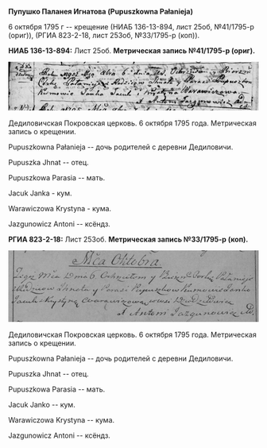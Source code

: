 **Пупушко Паланея Игнатова (Pupuszkowna Pałanieja)**

6 октября 1795 г -- крещение (НИАБ 136-13-894, лист 25об, №41/1795-р
(ориг)), (РГИА 823-2-18, лист 253об, №33/1795-р (коп)).

**НИАБ 136-13-894:** Лист 25об. **Метрическая запись №41/1795-р
(ориг).**

![](./media/c843f6a69af8446d582376b9cb6de89beb76f49c.png)

Дедиловичская Покровская церковь. 6 октября 1795 года. Метрическая
запись о крещении.

Pupuszkowna Pałanieja -- дочь родителей с деревни Дедиловичи.

Pupuszka Jhnat -- отец.

Pupuszkowa Parasia -- мать.

Jacuk Janka - кум.

Warawiczowa Krystyna - кума.

Jazgunowicz Antoni -- ксёндз.

**РГИА 823-2-18:** Лист 253об. **Метрическая запись №33/1795-р (коп).**

![](./media/183379dae4c4e49d347a3dc5a9a9411470a92d05.png)

Дедиловичская Покровская церковь. 6 октября 1795 года. Метрическая
запись о крещении.

Pupuszkowna Pałanieja -- дочь родителей с деревни Дедиловичи.

Pupuszka Jhnat -- отец.

Pupuszkowa Parasia -- мать.

Jacuk Janko -- кум.

Warawiczowa Krystyna -- кума.

Jazgunowicz Antoni -- ксёндз.

